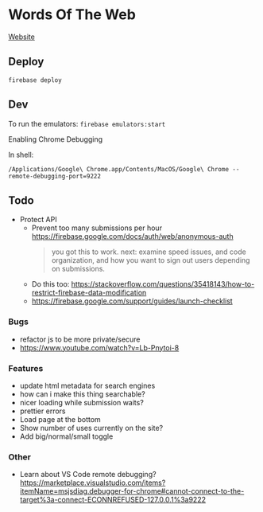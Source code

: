 # Words Of The Web

[Website](https://wordsoftheweb.web.app)

## Deploy

`firebase deploy`

## Dev

To run the emulators: `firebase emulators:start`

Enabling Chrome Debugging

In shell:

```
/Applications/Google\ Chrome.app/Contents/MacOS/Google\ Chrome --remote-debugging-port=9222
```

## Todo
- Protect API
    - Prevent too many submissions per hour
    https://firebase.google.com/docs/auth/web/anonymous-auth
        > you got this to work. next: examine speed issues, and code organization, and how you want to sign out users depending on submissions.
    - Do this too: https://stackoverflow.com/questions/35418143/how-to-restrict-firebase-data-modification
    - https://firebase.google.com/support/guides/launch-checklist

### Bugs
- refactor js to be more private/secure
- https://www.youtube.com/watch?v=Lb-Pnytoi-8

### Features
- update html metadata for search engines
- how can i make this thing searchable?
- nicer loading while submission waits?
- prettier errors
- Load page at the bottom
- Show number of uses currently on the site?
- Add big/normal/small toggle

### Other
- Learn about VS Code remote debugging? 
https://marketplace.visualstudio.com/items?itemName=msjsdiag.debugger-for-chrome#cannot-connect-to-the-target%3a-connect-ECONNREFUSED-127.0.0.1%3a9222